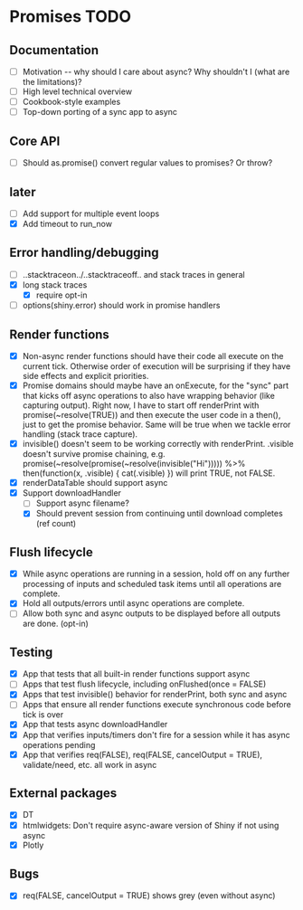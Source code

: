 # Promises TODO

## Documentation

- [ ] Motivation -- why should I care about async? Why shouldn't I (what are the limitations)?
- [ ] High level technical overview
- [ ] Cookbook-style examples
- [ ] Top-down porting of a sync app to async

## Core API
- [ ] Should as.promise() convert regular values to promises? Or throw?

## later
- [ ] Add support for multiple event loops
- [x] Add timeout to run_now

## Error handling/debugging
- [ ] ..stacktraceon../..stacktraceoff.. and stack traces in general
- [x] long stack traces
  - [x] require opt-in
- [ ] options(shiny.error) should work in promise handlers

## Render functions
- [x] Non-async render functions should have their code all execute on the current tick. Otherwise order of execution will be surprising if they have side effects and explicit priorities.
- [x] Promise domains should maybe have an onExecute, for the "sync" part that kicks off async operations to also have wrapping behavior (like capturing output). Right now, I have to start off renderPrint with promise(~resolve(TRUE)) and then execute the user code in a then(), just to get the promise behavior. Same will be true when we tackle error handling (stack trace capture).
- [x] invisible() doesn't seem to be working correctly with renderPrint. .visible doesn't survive promise chaining, e.g. promise(~resolve(promise(~resolve(invisible("Hi"))))) %>% then(function(x, .visible) { cat(.visible) }) will print TRUE, not FALSE.
- [x] renderDataTable should support async
- [x] Support downloadHandler
  - [ ] Support async filename?
  - [x] Should prevent session from continuing until download completes (ref count)

## Flush lifecycle
- [x] While async operations are running in a session, hold off on any further processing of inputs and scheduled task items until all operations are complete.
- [x] Hold all outputs/errors until async operations are complete.
- [ ] Allow both sync and async outputs to be displayed before all outputs are done. (opt-in)

## Testing
- [x] App that tests that all built-in render functions support async
- [ ] Apps that test flush lifecycle, including onFlushed(once = FALSE)
- [x] Apps that test invisible() behavior for renderPrint, both sync and async
- [ ] Apps that ensure all render functions execute synchronous code before tick is over
- [x] App that tests async downloadHandler
- [x] App that verifies inputs/timers don't fire for a session while it has async operations pending
- [x] App that verifies req(FALSE), req(FALSE, cancelOutput = TRUE), validate/need, etc. all work in async

## External packages
- [x] DT
- [x] htmlwidgets: Don't require async-aware version of Shiny if not using async
- [x] Plotly

## Bugs
- [x] req(FALSE, cancelOutput = TRUE) shows grey (even without async)
